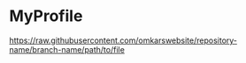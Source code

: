 # MyProfile
https://raw.githubusercontent.com/omkarswebsite/repository-name/branch-name/path/to/file
